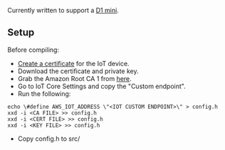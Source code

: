 Currently written to support a [D1 mini](https://docs.platformio.org/en/latest/boards/espressif8266/d1_mini.html).

## Setup

Before compiling:

* [Create a certificate](https://docs.aws.amazon.com/iot/latest/developerguide/device-certs-create.html) for the IoT device.
* Download the certificate and private key.
* Grab the Amazon Root CA 1 from [here](https://docs.aws.amazon.com/iot/latest/developerguide/managing-device-certs.html#server-authentication).
* Go to IoT Core Settings and copy the "Custom endpoint".
* Run the following:
```shell
echo \#define AWS_IOT_ADDRESS \"<IOT CUSTOM ENDPOINT>\" > config.h
xxd -i <CA FILE> >> config.h
xxd -i <CERT FILE> >> config.h
xxd -i <KEY FILE> >> config.h
```
* Copy config.h to src/
